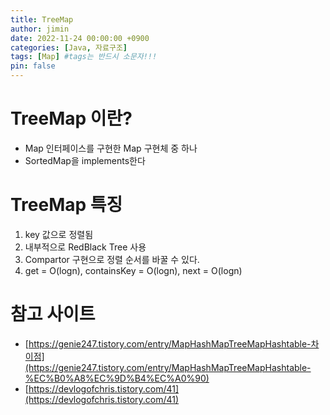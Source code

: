 ```yaml
---
title: TreeMap
author: jimin
date: 2022-11-24 00:00:00 +0900
categories: [Java, 자료구조]
tags: [Map] #tags는 반드시 소문자!!!
pin: false
---
```


# TreeMap 이란?

- Map 인터페이스를 구현한 Map 구현체 중 하나
- SortedMap을 implements한다

# TreeMap 특징

1. key 값으로 정렬됨
2. 내부적으로 RedBlack Tree 사용
3. Compartor 구현으로 정렬 순서를 바꿀 수 있다.
4. get = O(logn), containsKey = O(logn), next = O(logn) 

# 참고 사이트

- [https://genie247.tistory.com/entry/MapHashMapTreeMapHashtable-차이점](https://genie247.tistory.com/entry/MapHashMapTreeMapHashtable-%EC%B0%A8%EC%9D%B4%EC%A0%90)
- [https://devlogofchris.tistory.com/41](https://devlogofchris.tistory.com/41)